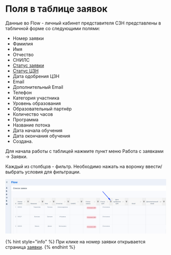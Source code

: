 # Поля в таблице заявок

Данные во Flow - личный кабинет представителя СЗН  представлены в табличной форме со следующими полями:

* Номер заявки
* Фамилия
* Имя
* Отчество
* СНИЛС
* [Статус заявки](statusy-zayavki.md)
* [Статус ЦЗН](status-czn.md)
* Дата одобрения ЦЗН
* &#x20;Email
* Дополнительный Email
* Телефон
* Категория участника
* Уровень образования
* Образовательный партнёр
* Количество часов
* Программа
* Название потока
* Дата начала обучения
* Дата окончания обучения
* Создана.

Для начала работы  с таблицей нажмите пункт меню Работа с заявками  -> Заявки.

Каждый из столбцов - фильтр. Необходимо нажать на воронку ввести/выбрать условия для фильтрации.

![](<../.gitbook/assets/image (8) (1).png>)

{% hint style="info" %}
При клике на номер заявки открывается страница [заявки](../zayavka/stranica-zayavki.md).
{% endhint %}
